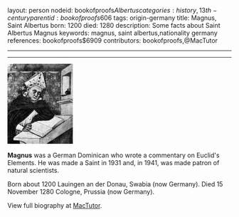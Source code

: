 layout: person
nodeid: bookofproofs$Albertus
categories: history,13th-century
parentid: bookofproofs$606
tags: origin-germany
title: Magnus, Saint Albertus
born: 1200
died: 1280
description: Some facts about Saint Albertus Magnus
keywords: magnus, saint albertus,nationality germany
references: bookofproofs$6909
contributors: bookofproofs,@MacTutor

---


---

![Albertus.jpg](https://github.com/bookofproofs/bookofproofs.github.io/blob/main/_sources/_assets/images/portraits/Albertus.jpg?raw=true)

**Magnus** was a German Dominican who wrote a commentary on Euclid's Elements. He was made a Saint in 1931 and, in 1941, was made patron of natural scientists.

Born about 1200 Lauingen an der Donau, Swabia (now Germany). Died 15 November 1280 Cologne, Prussia (now Germany).


View full biography at [MacTutor](https://mathshistory.st-andrews.ac.uk/Biographies/Albertus/).